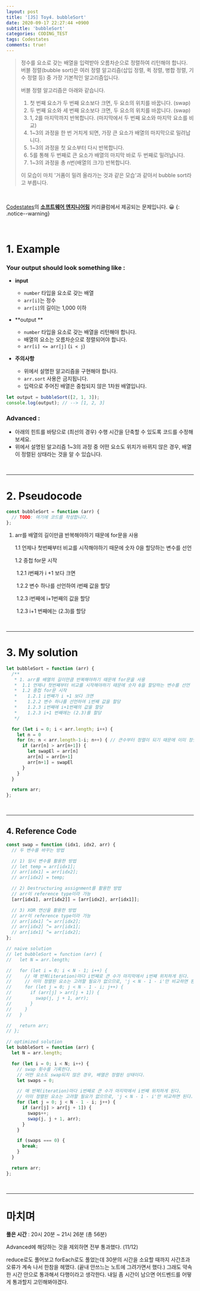 ```yaml
---
layout: post
title: '[JS] Toy4. bubbleSort'
date: 2020-09-17 22:27:44 +0900
subtitle: 'bubbleSort'
categories: CODING_TEST
tags: Codestates
comments: true!
---
```


> 정수를 요소로 갖는 배열을 입력받아 오름차순으로 정렬하여 리턴해야 합니다. 버블 정렬(bubble sort)은 여러 정렬 알고리즘(삽입 정렬, 퀵 정렬, 병합 정렬, 기수 정렬 등) 중 가장 기본적인 알고리즘입니다.
>
> 버블 정렬 알고리즘은 아래와 같습니다.
>
> 1. 첫 번째 요소가 두 번째 요소보다 크면, 두 요소의 위치를 바꿉니다. (swap)
> 2. 두 번째 요소와 세 번째 요소보다 크면, 두 요소의 위치를 바꿉니다. (swap)
> 3. 1, 2를 마지막까지 반복합니다. (마지막에서 두 번째 요소와 마지막 요소를 비교)
> 4. 1~3의 과정을 한 번 거치게 되면, 가장 큰 요소가 배열의 마지막으로 밀려납니다.
> 5. 1~3의 과정을 첫 요소부터 다시 반복합니다.
> 6. 5를 통해 두 번째로 큰 요소가 배열의 마지막 바로 두 번째로 밀려납니다.
> 7. 1~3의 과정을 총 n번(배열의 크기) 반복합니다.
>
> 이 모습이 마치 '거품이 밀려 올라가는 것과 같은 모습'과 같아서 bubble sort라고 부릅니다.

<br>

[Codestates](https://codestates.com/)의 **[소프트웨어 엔지니어링](https://codestates.com/course/software-engineering)** 커리큘럼에서 제공되는 문제입니다. 😀 
{: .notice--warning}

<br>

# 1. Example

### Your output should look something like :

- **input**
  -  `number` 타입을 요소로 갖는 배열
  -  `arr[i]`는 정수
  -  `arr[i]`의 길이는 1,000 이하
  
- **output ** 

  - `number` 타입을 요소로 갖는 배열을 리턴해야 합니다.
  - 배열의 요소는 오름차순으로 정렬되어야 합니다.
  - `arr[i] <= arr[j]` (`i < j`)

- **주의사항** 
  - 위에서 설명한 알고리즘을 구현해야 합니다.
  - `arr.sort` 사용은 금지됩니다.
  - 입력으로 주어진 배열은 중첩되지 않은 1차원 배열입니다.

```js
let output = bubbleSort([2, 1, 3]);
console.log(output); // --> [1, 2, 3]
```

### Advanced  :

- 아래의 힌트를 바탕으로 (최선의 경우) 수행 시간을 단축할 수 있도록 코드를 수정해보세요.
- 위에서 설명된 알고리즘 1~3의 과정 중 어떤 요소도 위치가 바뀌지 않은 경우, 배열이 정렬된 상태라는 것을 알 수 있습니다.

<br>

***

# 2. Pseudocode

```js
const bubbleSort = function (arr) {
  // TODO: 여기에 코드를 작성합니다.
};
```
1. arr를 배열의 길이만큼 반복해야하기 때문에 for문을 사용

   1.1 언제나 첫번째부터 비교를 시작해야하기 때문에 숫자 0을 할당하는 변수를 선언

   1.2 중첩 for문 시작

   ​	1.2.1 i번째가 i +1 보다 크면

   ​	1.2.2 변수 하나를 선언하여 i번째 값을 할당

   ​	1.2.3 i번째에 i+1번째의 값을 할당

   ​	1.2.3 i+1 번째에는 (2.3)를 할당

<br>

***

# 3. My solution

```js
let bubbleSort = function (arr) {
  /**
   * 1. arr를 배열의 길이만큼 반복해야하기 때문에 for문을 사용
   *  1.1 언제나 첫번째부터 비교를 시작해야하기 때문에 숫자 0을 할당하는 변수를 선언
   *  1.2 중첩 for문 시작
   *    1.2.1 i번째가 i +1 보다 크면
   *    1.2.2 변수 하나를 선언하여 i번째 값을 할당
   *    1.2.3 i번째에 i+1번째의 값을 할당
   *    1.2.3 i+1 번째에는 (2.3)를 할당
   */

  for (let i = 0; i < arr.length; i++) {
    let n = 0
    for (n; n < arr.length-1-i; n++) { // 큰수부터 정렬이 되기 때문에 이미 정렬한 인덱스까지 확인할 필요 없음.
      if (arr[n] > arr[n+1]) {
        let swapEl = arr[n]
        arr[n] = arr[n+1]
        arr[n+1] = swapEl
      }
    }
  }

  return arr;
};

```

<br>

***

## 4. Reference Code

```js
const swap = function (idx1, idx2, arr) {
  // 두 변수를 바꾸는 방법

  // 1) 임시 변수를 활용한 방법
  // let temp = arr[idx1];
  // arr[idx1] = arr[idx2];
  // arr[idx2] = temp;

  // 2) Destructuring assignment를 활용한 방법
  // arr이 reference type이라 가능
  [arr[idx1], arr[idx2]] = [arr[idx2], arr[idx1]];

  // 3) XOR 연산을 활용한 방법
  // arr이 reference type이라 가능
  // arr[idx1] ^= arr[idx2];
  // arr[idx2] ^= arr[idx1];
  // arr[idx1] ^= arr[idx2];
};

// naive solution
// let bubbleSort = function (arr) {
//   let N = arr.length;

//   for (let i = 0; i < N - 1; i++) {
//     // 매 반복(iteration)마다 i번째로 큰 수가 마지막에서 i번째 위치하게 된다.
//     // 이미 정렬된 요소는 고려할 필요가 없으므로, 'j < N - 1 - i'만 비교하면 된다.
//     for (let j = 0; j < N - 1 - i; j++) {
//       if (arr[j] > arr[j + 1]) {
//         swap(j, j + 1, arr);
//       }
//     }
//   }

//   return arr;
// };

// optimized solution
let bubbleSort = function (arr) {
  let N = arr.length;

  for (let i = 0; i < N; i++) {
    // swap 횟수를 기록한다.
    // 어떤 요소도 swap되지 않은 경우, 배열은 정렬된 상태이다.
    let swaps = 0;

    // 매 반복(iteration)마다 i번째로 큰 수가 마지막에서 i번째 위치하게 된다.
    // 이미 정렬된 요소는 고려할 필요가 없으므로, 'j < N - 1 - i'만 비교하면 된다.
    for (let j = 0; j < N - 1 - i; j++) {
      if (arr[j] > arr[j + 1]) {
        swaps++;
        swap(j, j + 1, arr);
      }
    }

    if (swaps === 0) {
      break;
    }
  }

  return arr;
};
```

<br>

***

# 마치며

**풀은 시간** : 20시 20분 ~ 21시 26분 (총 56분)

Advanced에 해당하는 것을 제외하면 전부 통과했다. (11/12)  

reduce로도 풀어보고 forEach로도 풀었는데 30분의 시간을 소요할 때까지 사간초과 오류가 계속 나서 한참을 헤맸다. (끝내 안쓰느는 노트에 그려가면서 했다.) 그래도 약속한 시간 안으로 통과해서 다행이라고 생각한다. 내일 좀 시간이 남으면 어드벤드를 어떻게 통과할지 고민해봐야겠다.